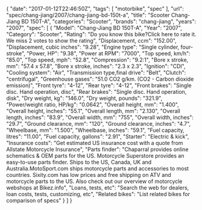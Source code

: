 {
    "date": "2017-01-12T22:46:50Z",
    "tags": [
        "motorbike",
        "spec"
    ],
    "url": "spec\/chang-jiang\/2007\/chang-jiang-bd-150t-a",
    "title": "Scooter Chang-Jiang BD 150T-A",
    "categories": "Scooter",
    "brands": "chang-jiang",
    "years": "2007",
    "spec": [
        {
            "Model": "Chang-Jiang BD 150T-A",
            "Year": "2007",
            "Category": "Scooter",
            "Rating": "Do you know this bike?Click here to rate it. We miss 2 votes to show the rating",
            "Displacement, ccm": "152.00",
            "Displacement, cubic inches": "9.28",
            "Engine type": "Single cylinder, four-stroke",
            "Power, HP": "9.38",
            "Power at RPM": "7000",
            "Top speed, km\/h": "85.0",
            "Top speed, mph": "52.8",
            "Compression": "9.2:1",
            "Bore x stroke, mm": "57.4 x 57.8",
            "Bore x stroke, inches": "2.3 x 2.3",
            "Ignition": "CDI",
            "Cooling system": "Air",
            "Transmission type,final drive": "Belt",
            "Clutch": "centrifugal",
            "Greenhouse gases": "51.0 CO2 g\/km. (CO2 - Carbon dioxide emission)",
            "Front tyre": "4-12",
            "Rear tyre": "4-12",
            "Front brakes": "Single disc. Hand operation, disc",
            "Rear brakes": "Single disc. Hand operation, disk",
            "Dry weight, kg": "146.0",
            "Dry weight, pounds": "321.9",
            "Power\/weight ratio, HP\/kg": "0.0642",
            "Overall height, mm": "1.400",
            "Overall height, inches": "55.1",
            "Overall length, mm": "2.130",
            "Overall length, inches": "83.9",
            "Overall width, mm": "755",
            "Overall width, inches": "29.7",
            "Ground clearance, mm": "120",
            "Ground clearance, inches": "4.7",
            "Wheelbase, mm": "1.500",
            "Wheelbase, inches": "59.1",
            "Fuel capacity, litres": "11.00",
            "Fuel capacity, gallons": "2.91",
            "Starter": "Electric & kick",
            "Insurance costs": "Get estimated US insurance cost with a quote from Allstate Motorcycle Insurance",
            "Parts finder": "Chaparral provides online schematics & OEM parts for the US.   Motorcycle Superstore provides an easy-to-use parts finder. Ships to the US, Canada, UK and Australia.MotoSport.com ships motorcycle parts and accessories to most countries.    Sixity.com has low prices and free shipping on ATV and motorcycle parts to the US. Also check out our overview of motorcycle webshops at Bikez.info",
            "Loans, tests, etc": "Search the web for dealers, loan costs, tests, customizing, etc",
            "Related bikes": "List related bikes for comparison of specs"
        }
    ]
}